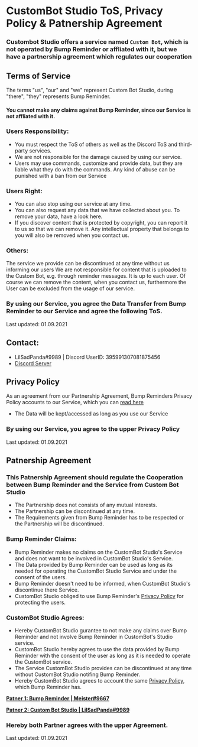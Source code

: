# CustomBot Studio ToS, Privacy Policy & Patnership Agreement

### Custombot Studio offers a service named `Custom Bot`, which is not operated by Bump Reminder or affliated with it, but we have a partnership agreement which regulates our cooperation

## Terms of Service
The terms "us", "our" and "we" represent Custom Bot Studio, during "there", "they" represents Bump Reminder.

#### You cannot make any claims against Bump Reminder, since our Service is not affliated with it.

### Users Responsibility:
- You must respect the ToS of others as well as the Discord ToS and third-party services.
- We are not responsible for the damage caused by using our service.
- Users may use commands, customize and provide data, but they are liable what they do with the commands. Any kind of abuse can be punished with a ban from our Service

### Users Right:
- You can also stop using our service at any time.
- You can also request any data that we have collected about you. To remove your data, have a look  here.
- If you discover content that is protected by copyright, you can report it to us so that we can remove it. Any intellectual property that belongs to you will also be removed when you contact us.

### Others:
The service we provide can be discontinued at any time without us informing our users
We are not responsible for content that is uploaded to the Custom Bot, e.g. through reminder messages. It is up to each user. Of course we can remove the content, when you contact us, furthermore the User can be excluded from the usage of our service.

### By using our Service, you agree the Data Transfer from Bump Reminder to our Service and agree the following ToS.
Last updated: 01.09.2021

## Contact:
- LilSadPanda#9989 | Discord UserID: 395991307081875456
- [Discord Server](https://discord.gg/9hXk693XKJ)

## Privacy Policy
As an agreement from our Partnership Agreement, Bump Reminders Privacy Policy accounts to our Service, which you can [read here](https://bumpreminder.gitbook.io/privacy-policy)

- The Data will be kept/accessed as long as you use our Service

### By using our Service, you agree to the upper Privacy Policy
Last updated: 01.09.2021

## Patnership Agreement

### This Patnership Agreement should regulate the Cooperation between Bump Reminder and the Service from Custom Bot Studio
- The Partnership does not consists of any mutual interests. 
- The Partnership can be discontinued at any time.
- The Requirements given from Bump Reminder has to be respected or the Partnership will be discontinued.

### Bump Reminder Claims:
- Bump Reminder makes no claims on the CustomBot Studio's Service and does not want to be involved in CustomBot Studio's Service.
- The Data provided by Bump Reminder can be used as long as its needed for operating the CustomBot Studio Service and under the consent of the users.
- Bump Reminder doesn't need to be informed, when CustomBot Studio's discontinue there Service.
- CustomBot Studio obliged to use Bump Reminder's [Privacy Policy](https://bumpreminder.gitbook.io/privacy-policy) for protecting the users.

### CustomBot Studio Agrees:
- Hereby CustomBot Studio gurantee to not make any claims over Bump Reminder and not involve Bump Reminder in CustomBot's Studio service. 
- CustomBot Studio hereby agrees to use the data provided by Bump Reminder with the consent of the user as long as it is needed to operate the CustomBot service.
- The Service CustomBot Studio provides can be discontinued at any time without CustomBot Studio notifing Bump Reminder.
- Hereby CustomBot Studio agrees to account the same [Privacy Policy](https://bumpreminder.gitbook.io/privacy-policy), which Bump Reminder has.

**[Patner 1: Bump Reminder | Meister#9667](https://discord.gg/dXJPy8m)**

**[Patner 2: Custom Bot Studio | LilSadPanda#9989](https://discord.gg/9hXk693XKJ)**

### Hereby both Partner agrees with the upper Agreement.
Last updated: 01.09.2021




